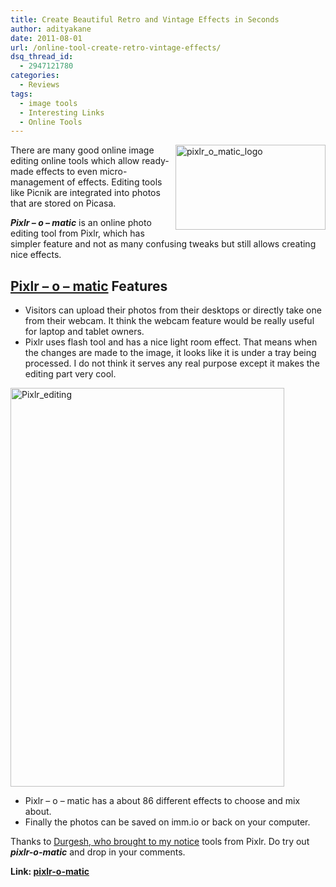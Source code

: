```yaml
---
title: Create Beautiful Retro and Vintage Effects in Seconds
author: adityakane
date: 2011-08-01
url: /online-tool-create-retro-vintage-effects/
dsq_thread_id:
  - 2947121780
categories:
  - Reviews
tags:
  - image tools
  - Interesting Links
  - Online Tools
---
```

[<img class="wp-image-51010" style="padding-left: 0px;padding-right: 0px;float: right;padding-top: 0px;border: 0px" src="http://cdn.devilsworkshop.org/files/2011/08/pixlr_o_matic_logo_thumb.png" alt="pixlr_o_matic_logo" width="240" height="136" align="right" border="0" />][1]There are many good online image editing online tools which allow ready-made effects to even micro-management of effects. Editing tools like Picnik are integrated into photos that are stored on Picasa.

***Pixlr – o – matic*** is an online photo editing tool from Pixlr, which has simpler feature and not as many confusing tweaks but still allows creating nice effects.

## <a href="http://pixlr.com/o-matic/" onclick="_gaq.push(['_trackEvent', 'outbound-article', 'http://pixlr.com/o-matic/', 'Pixlr – o – matic']);" >Pixlr – o – matic</a> Features

  * Visitors can upload their photos from their desktops or directly take one from their webcam. It think the webcam feature would be really useful for laptop and tablet owners.
  * Pixlr uses flash tool and has a nice light room effect. That means when the changes are made to the image, it looks like it is under a tray being processed. I do not think it serves any real purpose except it makes the editing part very cool.

[<img style="padding-left: 0px;padding-right: 0px;padding-top: 0px;border: 0px" src="http://cdn.devilsworkshop.org/files/2011/08/Pixlr_editing_thumb.png" alt="Pixlr_editing" width="438" height="638" border="0" />][2]

  * Pixlr – o – matic has a about 86 different effects to choose and mix about.
  * Finally the photos can be saved on imm.io or back on your computer.

Thanks to [Durgesh, who brought to my notice][3] tools from Pixlr. Do try out ***pixlr-o-matic*** and drop in your comments.

**Link: <a href="http://pixlr.com/o-matic/" onclick="_gaq.push(['_trackEvent', 'outbound-article', 'http://pixlr.com/o-matic/', 'pixlr-o-matic']);" >pixlr-o-matic</a>**

 [1]: http://cdn.devilsworkshop.org/files/2011/08/pixlr_o_matic_logo.png
 [2]: http://cdn.devilsworkshop.org/files/2011/08/Pixlr_editing.png
 [3]: http://devilsworkshop.org/free-online-tool-edit-add-effects-images-imageoid/#comment-220831
